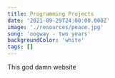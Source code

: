 ```yaml
---
title: Programming Projects
date: '2021-09-29T24:00:00.000Z'
image: './resources/peace.jpg'
song: 'oogway - two years'
backgroundColor: 'white'
tags: []
---
```


This god damn website
